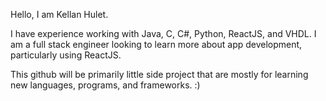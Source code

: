Hello, I am Kellan Hulet.

I have experience working with Java, C, C#, Python, ReactJS, and VHDL. I am a full stack engineer looking to learn more about app development, particularly using ReactJS.

This github will be primarily little side project that are mostly for learning new languages, programs, and frameworks. :)
